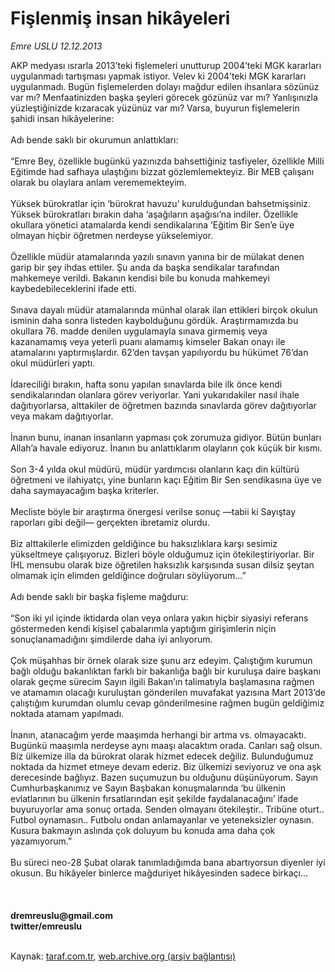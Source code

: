 # Fişlenmiş insan hikâyeleri

*Emre USLU 12.12.2013*

<div class="yazi">AKP medyası ısrarla 2013’teki fişlemeleri unutturup 2004’teki MGK kararları uygulanmadı tartışması yapmak istiyor. Velev ki 2004’teki MGK kararları uygulanmadı. Bugün fişlemelerden dolayı mağdur edilen ihsanlara sözünüz var mı? Menfaatinizden başka şeyleri görecek gözünüz var mı? Yanlışınızla yüzleştiğinizde kızaracak yüzünüz var mı? Varsa, buyurun fişlemelerin şahidi insan hikâyelerine:<br/><br/>Adı bende saklı bir okurumun anlattıkları:<br/><br/>“Emre Bey, özellikle bugünkü yazınızda bahsettiğiniz tasfiyeler, özellikle Milli Eğitimde had safhaya ulaştığını bizzat gözlemlemekteyiz. Bir MEB çalışanı olarak bu olaylara anlam verememekteyim.<br/><br/>Yüksek bürokratlar için ‘bürokrat havuzu’ kurulduğundan bahsetmişsiniz. Yüksek bürokratları bırakın daha ‘aşağıların aşağısı’na indiler. Özellikle okullara yönetici atamalarda kendi sendikalarına ‘Eğitim Bir Sen’e üye olmayan hiçbir öğretmen nerdeyse yükselemiyor.<br/><br/>Özellikle müdür atamalarında yazılı sınavın yanına bir de mülakat denen garip bir şey ihdas ettiler. Şu anda da başka sendikalar tarafından mahkemeye verildi. Bakanın kendisi bile bu konuda mahkemeyi kaybedebileceklerini ifade etti.<br/><br/>Sınava dayalı müdür atamalarında münhal olarak ilan ettikleri birçok okulun isminin daha sonra listeden kaybolduğunu gördük. Araştırmamızda bu okullara 76. madde denilen uygulamayla sınava girmemiş veya kazanamamış veya yeterli puanı alamamış kimseler Bakan onayı ile atamalarını yaptırmışlardır. 62’den tavşan yapılıyordu bu hükümet 76’dan okul müdürleri yaptı.<br/><br/>İdareciliği bırakın, hafta sonu yapılan sınavlarda bile ilk önce kendi sendikalarından olanlara görev veriyorlar. Yani yukarıdakiler nasıl ihale dağıtıyorlarsa, alttakiler de öğretmen bazında sınavlarda görev dağıtıyorlar veya makam dağıtıyorlar.<br/><br/>İnanın bunu, inanan insanların yapması çok zorumuza gidiyor. Bütün bunları Allah’a havale ediyoruz. İnanın bu anlattıklarım olayların çok küçük bir kısmı.<br/><br/>Son 3-4 yılda okul müdürü, müdür yardımcısı olanların kaçı din kültürü öğretmeni ve ilahiyatçı, yine bunların kaçı Eğitim Bir Sen sendikasına üye ve daha saymayacağım başka kriterler.<br/><br/>Mecliste böyle bir araştırma önergesi verilse sonuç —tabii ki Sayıştay raporları gibi değil— gerçekten ibretamiz olurdu.<br/><br/>Biz alttakilerle elimizden geldiğince bu haksızlıklara karşı sesimiz yükseltmeye çalışıyoruz. Bizleri böyle olduğumuz için ötekileştiriyorlar. Bir İHL mensubu olarak bize öğretilen haksızlık karşısında susan dilsiz şeytan olmamak için elimden geldiğince doğruları söylüyorum...”<br/><br/>Adı bende saklı bir başka fişleme mağduru:<br/><br/>“Son iki yıl içinde iktidarda olan veya onlara yakın hiçbir siyasiyi referans göstermeden kendi kişisel çabalarımla yaptığım girişimlerin niçin sonuçlanamadığını şimdilerde daha iyi anlıyorum.<br/><br/>Çok müşahhas bir örnek olarak size şunu arz edeyim. Çalıştığım kurumun bağlı olduğu bakanlıktan farklı bir bakanlığa bağlı bir kuruluşa daire başkanı olarak geçme sürecim Sayın ilgili Bakan’ın talimatıyla başlamasına rağmen ve atamamın olacağı kuruluştan gönderilen muvafakat yazısına Mart 2013’de çalıştığım kurumdan olumlu cevap gönderilmesine rağmen bugün geldiğimiz noktada atamam yapılmadı.<br/><br/>İnanın, atanacağım yerde maaşımda herhangi bir artma vs. olmayacaktı. Bugünkü maaşımla nerdeyse aynı maaşı alacaktım orada. Canları sağ olsun. Biz ülkemize illa da bürokrat olarak hizmet edecek değiliz. Bulunduğumuz noktada da hizmet etmeye devam ederiz. Biz ülkemizi seviyoruz ve ona aşk derecesinde bağlıyız. Bazen suçumuzun bu olduğunu düşünüyorum. Sayın Cumhurbaşkanımız ve Sayın Başbakan konuşmalarında ‘bu ülkenin evlatlarının bu ülkenin fırsatlarından eşit şekilde faydalanacağını’ ifade buyuruyorlar ama sonuç ortada. Senden olmayanı ötekileştir.. Tribüne oturt.. Futbol oynamasın.. Futbolu ondan anlamayanlar ve yeteneksizler oynasın. Kusura bakmayın aslında çok doluyum bu konuda ama daha çok yazamıyorum.”<br/><br/>Bu süreci neo-28 Şubat olarak tanımladığımda bana abartıyorsun diyenler iyi okusun. Bu hikâyeler binlerce mağduriyet hikâyesinden sadece birkaçı...<br/><br/><br/><br/><b>dremreuslu@gmail.com</b><br/><b>twitter/emreuslu</b><br/><br/>
</div>

Kaynak: [taraf.com.tr](http://www.taraf.com.tr:80/emre-uslu-2/makale-fislenmis-insan-hikayeleri.htm), [web.archive.org (arşiv bağlantısı)](http://web.archive.org/web/20131213215517/http://www.taraf.com.tr:80/emre-uslu-2/makale-fislenmis-insan-hikayeleri.htm)
